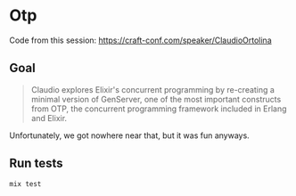 # Otp

Code from this session: https://craft-conf.com/speaker/ClaudioOrtolina

## Goal

> Claudio explores Elixir's concurrent programming by re-creating a minimal version of GenServer, one of the most important constructs from OTP, the concurrent programming framework included in Erlang and Elixir. 

Unfortunately, we got nowhere near that, but it was fun anyways.

## Run tests

`mix test`
